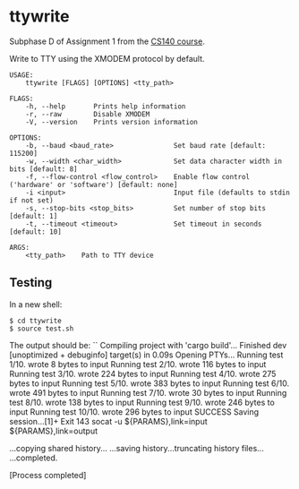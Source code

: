 # ttywrite
Subphase D of Assignment 1 from the [CS140 course](https://cs140e.sergio.bz/assignments/1-shell/).

Write to TTY using the XMODEM protocol by default.

```
USAGE:
    ttywrite [FLAGS] [OPTIONS] <tty_path>

FLAGS:
    -h, --help       Prints help information
    -r, --raw        Disable XMODEM
    -V, --version    Prints version information

OPTIONS:
    -b, --baud <baud_rate>               Set baud rate [default: 115200]
    -w, --width <char_width>             Set data character width in bits [default: 8]
    -f, --flow-control <flow_control>    Enable flow control ('hardware' or 'software') [default: none]
    -i <input>                           Input file (defaults to stdin if not set)
    -s, --stop-bits <stop_bits>          Set number of stop bits [default: 1]
    -t, --timeout <timeout>              Set timeout in seconds [default: 10]

ARGS:
    <tty_path>    Path to TTY device
```

## Testing
In a new shell:

```
$ cd ttywrite
$ source test.sh
```

The output should be:
``
Compiling project with 'cargo build'...
    Finished dev [unoptimized + debuginfo] target(s) in 0.09s
Opening PTYs...
Running test 1/10.
wrote 8 bytes to input
Running test 2/10.
wrote 116 bytes to input
Running test 3/10.
wrote 224 bytes to input
Running test 4/10.
wrote 275 bytes to input
Running test 5/10.
wrote 383 bytes to input
Running test 6/10.
wrote 491 bytes to input
Running test 7/10.
wrote 30 bytes to input
Running test 8/10.
wrote 138 bytes to input
Running test 9/10.
wrote 246 bytes to input
Running test 10/10.
wrote 296 bytes to input
SUCCESS
Saving session...[1]+  Exit 143                socat -u ${PARAMS},link=input ${PARAMS},link=output

...copying shared history...
...saving history...truncating history files...
...completed.

[Process completed]
```
